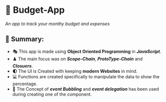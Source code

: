 # :orange_book: Budget-App
*An app to track your monthy budget and expenses*

## :scroll: Summary: 

* :performing_arts: This app is made using **Object Oriented Programming** in ***JavaScript***. 
* :chess_pawn: The main focus was on ***Scope-Chain***, ***ProtoType-Chain*** and ***Closuers***. 
*  **:first_quarter_moon:** The UI is Created with keeping **modern Websites** in mind. 
*  :computer: Functions are created specifically to manipulate the data to show the percentage.
* :red_envelope: The Concept of ***event Bubbling*** and ***event delegation*** has been used during creating one of the component. 
